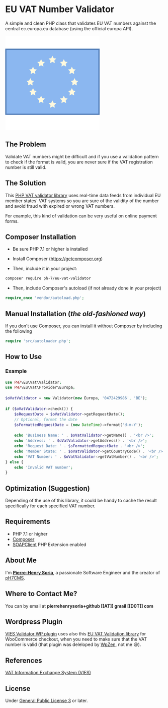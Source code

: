 # EU VAT Number Validator

A simple and clean PHP class that validates EU VAT numbers against the central ec.europa.eu database (using the official europa API).

![EU VATIN validator; EU Flag](eu-flag.svg)


## The Problem

Validate VAT numbers might be difficult and if you use a validation pattern to check if the format is valid, you are never sure if the VAT registration number is still valid.

## The Solution

This [PHP VAT validator library](https://github.com/pH-7/eu-vat-validator) uses real-time data feeds from individual EU member states' VAT systems so you are sure of the validity of the number and avoid fraud with expired or wrong VAT numbers.

For example, this kind of validation can be very useful on online payment forms.


## Composer Installation

* Be sure PHP 7.1 or higher is installed

* Install Composer (https://getcomposer.org)

* Then, include it in your project:

```bash
composer require ph-7/eu-vat-validator
 ```

* Then, include Composer's autoload (if not already done in your project)

 ```php
require_once 'vendor/autoload.php';
```


## Manual Installation (*the old-fashioned way*)

If you don't use Composer, you can install it without Composer by including the following

```php
require 'src/autoloader.php';
```


## How to Use

### Example

```php
use PH7\Eu\Vat\Validator;
use PH7\Eu\Vat\Provider\Europa;

$oVatValidator = new Validator(new Europa, '0472429986', 'BE');

if ($oVatValidator->check()) {
    $sRequestDate = $oVatValidator->getRequestDate();
    // Optional, format the date
    $sFormattedRequestDate = (new DateTime)->format('d-m-Y');

    echo 'Business Name: ' . $oVatValidator->getName() . '<br />';
    echo 'Address: ' . $oVatValidator->getAddress() . '<br />';
    echo 'Request Date: ' . $sFormattedRequestDate . '<br />';
    echo 'Member State: ' . $oVatValidator->getCountryCode() . '<br />';
    echo 'VAT Number: ' . $oVatValidator->getVatNumber() . '<br />';
} else {
    echo 'Invalid VAT number';
}
```


## Optimization (Suggestion)

Depending of the use of this library, it could be handy to cache the result specifically for each specified VAT number.


## Requirements

* PHP 7.1 or higher
* [Composer](https://getcomposer.org)
* [SOAPClient](http://php.net/manual/en/class.soapclient.php) PHP Extension enabled


## About Me

I'm **[Pierre-Henry Soria](https://pierrehenry.be)**, a passionate Software Engineer and the creator of [pH7CMS](https://github.com/pH7Software/pH7-Social-Dating-CMS).


## Where to Contact Me?

You can by email at **pierrehenrysoria+github [[AT]] gmail [[D0T]] com**


## Wordpress Plugin

[VIES Validator WP plugin](https://wordpress.org/plugins/vies-validator/) uses also this [EU VAT Validation library](https://github.com/pH-7/eu-vat-validator/) for WooCommerce checkout, when you need to make sure that the VAT number is valid (that plugin was deleloped by [WpZen](https://wpzen.it), not me :smiley:).


## References

[VAT Information Exchange System (VIES)](http://ec.europa.eu/taxation_customs/vies/)


## License

Under [General Public License 3](http://www.gnu.org/licenses/gpl.html) or later.
